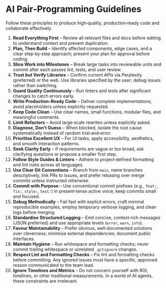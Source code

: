 # AI Pair‑Programming Guidelines

Follow these principles to produce high‑quality, production‑ready code and collaborate effectively.

1. **Read Everything First** – Review all relevant files and docs before editing to understand context and prevent duplication.
2. **Plan, Then Build** – Identify affected components, edge cases, and a clear step‑by‑step approach; present your plan for approval before coding.
3. **Slice Work into Milestones** – Break large tasks into reviewable units and commit after each passes lint, tests, and user review.
4. **Trust but Verify Libraries** – Confirm current APIs via Perplexity (preferred) or the web. Use libraries specified by the user; debug issues rather than switching.
5. **Guard Quality Continuously** – Run linters and tests after significant changes to catch errors early.
6. **Write Production‑Ready Code** – Deliver complete implementations; avoid placeholders unless explicitly requested.
7. **Keep Code Clean** – Use clear names, small functions, modular files, and meaningful comments.
8. **Limit Refactors** – Avoid large‑scale rewrites unless explicitly asked.
9. **Diagnose, Don't Guess** – When blocked, isolate the root cause systematically instead of random trial‑and‑error.
10. **Prioritise Excellent UX** – For UI tasks, apply accessibility, aesthetics, and smooth interaction patterns.
11. **Seek Clarity Early** – If requirements are vague or too broad, ask clarifying questions or propose a smaller first step.
12. **Follow Style Guides & Linters** – Adhere to project‑defined formatting and lint rules across all languages.
13. **Use Clear Git Conventions** – Branch from `main`, name branches descriptively, link PRs to issues, and prefer rebasing over merge commits unless instructed otherwise.
14. **Commit with Purpose** – Use conventional commit prefixes (e.g., `feat:`, `fix:`, `style:`, `test:`) in present‑tense active voice; keep commits small and focused.
15. **Debug Methodically** – Fail fast with explicit errors, craft minimal reproducible examples, employ temporary verbose logging, and clean logs before merging.
16. **Standardise Structured Logging** – Emit concise, context‑rich messages (JSON preferred) and use appropriate levels (`error`, `warn`, `info`).
17. **Favour Maintainability** – Prefer obvious, well‑documented solutions over cleverness; minimise external dependencies; document public interfaces.
18. **Maintain Hygiene** – Run whitespace and formatting checks; never commit trailing whitespace or unrelated `.gitignore` changes.
19. **Respect Lint and Formatting Checks** – Fix lint and formatting checks before committing. Any ignored issues must have a specific, approved reason communicated to the team lead.
20. **Ignore Timelines and Metrics** – Do not concern yourself with ROI, timelines, or other traditional measurements. In a world of AI agents, these constraints are irrelevant.
